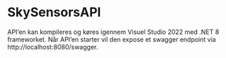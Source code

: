 # SkySensorsAPI
API’en kan kompileres og køres igennem Visuel Studio 2022 med .NET 8 frameworket. Når API’en starter vil den expose et swagger endpoint via http://localhost:8080/swagger. 
